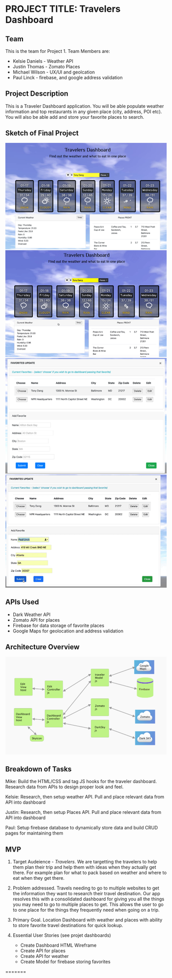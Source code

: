 # PROJECT TITLE: Travelers Dashboard

## Team

This is the team for Project 1.  Team Members are:

* Kelsie Daniels - Weather API
* Justin Thomas - Zomato Places
* Michael Wilson - UX/UI and geolcation
* Paul Linck - firebase, and google address validation

## Project Description

This is a Traveler Dashboard application.  You will be able populate weather information and top restaurants in any given place (city, address, POI etc).  You will also be able add and store  your favorite places to search.

## Sketch of Final Project

![Screen Example](assets/images/DashboardSample.png)
![Animate](assets/images/DashboardAnimate.gif)
![Edit Example](assets/images/dashboardedit.png)
![Edit Animate](assets/images/EditDashboardAnimate.gif)

## APIs Used

* Dark Weather API
* Zomato API for places
* Firebase for data storage of favorite places
* Google Maps for geolocation and address validation

## Architecture Overview

![Overview](assets/images/DashboardArch.png)

## Breakdown of Tasks

Mike: Build the HTML/CSS and tag JS hooks for the traveler dashboard.  Research data from APIs to design proper look and feel.  

Kelsie: Research, then setup weather API.  Pull and place relevant data from API into dashboard

Justin: Research, then setup Places API.  Pull and place relevant data from API into dashboard

Paul: Setup firebase database to dynamically store data and build CRUD pages for maintaining them

## MVP

1. Target Audeience - _Travelers_.  We are targetting the travelers to help them plan their trip and help them with ideas when they actually get there.  For example plan for what to pack based on weather and where to eat when they get there.

2. Problem addressed.  Travels needing to go to multiple websites to get the information they want to research their travel destination. Our app resolves this with a consolidated dashboard for giving you all the things you may need to go to multiple places to get.  This allows the user to go to one place for the things they frequently need when going on a trip.

3. Primary Goal.  Location Dashboard with weather and places with ability to store favorite travel destinations for quick lookup.

4. Essential User Stories (see projet dashboards)
   * Create Dashboard HTML Wireframe
   * Create API for places
   * Create API for weather
   * Create Model for firebase storing favorites

=======
